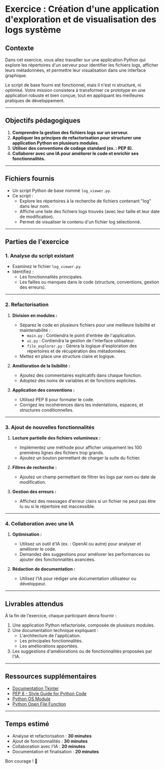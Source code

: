 # **Exercice : Création d'une application d'exploration et de visualisation des logs système**

## **Contexte**
Dans cet exercice, vous allez travailler sur une application Python qui explore les répertoires d'un serveur pour identifier les fichiers logs, afficher leurs métadonnées, et permettre leur visualisation dans une interface graphique.

Le script de base fourni est fonctionnel, mais il n'est ni structuré, ni optimisé. Votre mission consistera à transformer ce prototype en une application robuste et bien conçue, tout en appliquant les meilleures pratiques de développement.

---

## **Objectifs pédagogiques**
1. **Comprendre la gestion des fichiers logs sur un serveur.**
2. **Appliquer les principes de refactorisation pour structurer une application Python en plusieurs modules.**
3. **Utiliser des conventions de codage standard (ex. : PEP 8).**
4. **Collaborer avec une IA pour améliorer le code et enrichir ses fonctionnalités.**

---

## **Fichiers fournis**
- Un script Python de base nommé `log_viewer.py`.
- Ce script :
  - Explore les répertoires à la recherche de fichiers contenant "log" dans leur nom.
  - Affiche une liste des fichiers logs trouvés (avec leur taille et leur date de modification).
  - Permet de visualiser le contenu d'un fichier log sélectionné.

---

## **Parties de l'exercice**

### **1. Analyse du script existant**
- Examinez le fichier `log_viewer.py`.
- Identifiez :
  - Les fonctionnalités principales.
  - Les failles ou manques dans le code (structure, conventions, gestion des erreurs).

---

### **2. Refactorisation**
1. **Division en modules :**
   - Séparez le code en plusieurs fichiers pour une meilleure lisibilité et maintenabilité :
     - `main.py` : Contiendra le point d'entrée de l'application.
     - `ui.py` : Contiendra la gestion de l'interface utilisateur.
     - `file_explorer.py` : Gèrera la logique d'exploration des répertoires et de récupération des métadonnées.
   - Mettez en place une structure claire et logique.

2. **Amélioration de la lisibilité :**
   - Ajoutez des commentaires explicatifs dans chaque fonction.
   - Adoptez des noms de variables et de fonctions explicites.

3. **Application des conventions :**
   - Utilisez PEP 8 pour formater le code.
   - Corrigez les incohérences dans les indentations, espaces, et structures conditionnelles.

---

### **3. Ajout de nouvelles fonctionnalités**
1. **Lecture partielle des fichiers volumineux :**
   - Implémentez une méthode pour afficher uniquement les 100 premières lignes des fichiers trop grands.
   - Ajoutez un bouton permettant de charger la suite du fichier.

2. **Filtres de recherche :**
   - Ajoutez un champ permettant de filtrer les logs par nom ou date de modification.

3. **Gestion des erreurs :**
   - Affichez des messages d'erreur clairs si un fichier ne peut pas être lu ou si le répertoire est inaccessible.

---

### **4. Collaboration avec une IA**
1. **Optimisation :**
   - Utilisez un outil d'IA (ex. : OpenAI ou autre) pour analyser et améliorer le code.
   - Demandez des suggestions pour améliorer les performances ou ajouter des fonctionnalités avancées.

2. **Rédaction de documentation :**
   - Utilisez l'IA pour rédiger une documentation utilisateur ou développeur.

---

## **Livrables attendus**
À la fin de l'exercice, chaque participant devra fournir :
1. Une application Python refactorisée, composée de plusieurs modules.
2. Une documentation technique expliquant :
   - L'architecture de l'application.
   - Les principales fonctionnalités.
   - Les améliorations apportées.
3. Les suggestions d'améliorations ou de fonctionnalités proposées par l'IA.


---

## **Ressources supplémentaires**
- [Documentation Tkinter](https://docs.python.org/3/library/tkinter.html)
- [PEP 8 - Style Guide for Python Code](https://peps.python.org/pep-0008/)
- [Python OS Module](https://docs.python.org/3/library/os.html)
- [Python Open File Function](https://docs.python.org/3/library/functions.html#open)

---

## **Temps estimé**
- Analyse et refactorisation : **30 minutes**
- Ajout de fonctionnalités : **30 minutes**
- Collaboration avec l'IA : **20 minutes**
- Documentation et finalisation : **20 minutes**

Bon courage ! 🚀
